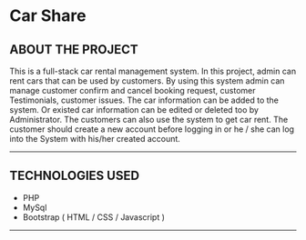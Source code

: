 # Car Share
ABOUT THE PROJECT
----------------------------
This is a full-stack car rental management system. In this project, admin can rent cars that can be used by
customers.
By using this system admin can manage customer confirm and cancel booking request, customer Testimonials,
customer issues. The car information can be added to the system. Or existed car information can be edited or
deleted too by Administrator.
The customers can also use the system to get car rent. The customer should create a new account before logging in
or he / she can log into the System with his/her created account.

----------------------------
TECHNOLOGIES USED
----------------------------

- PHP
- MySql
- Bootstrap ( HTML / CSS / Javascript )

---------------------------- 
